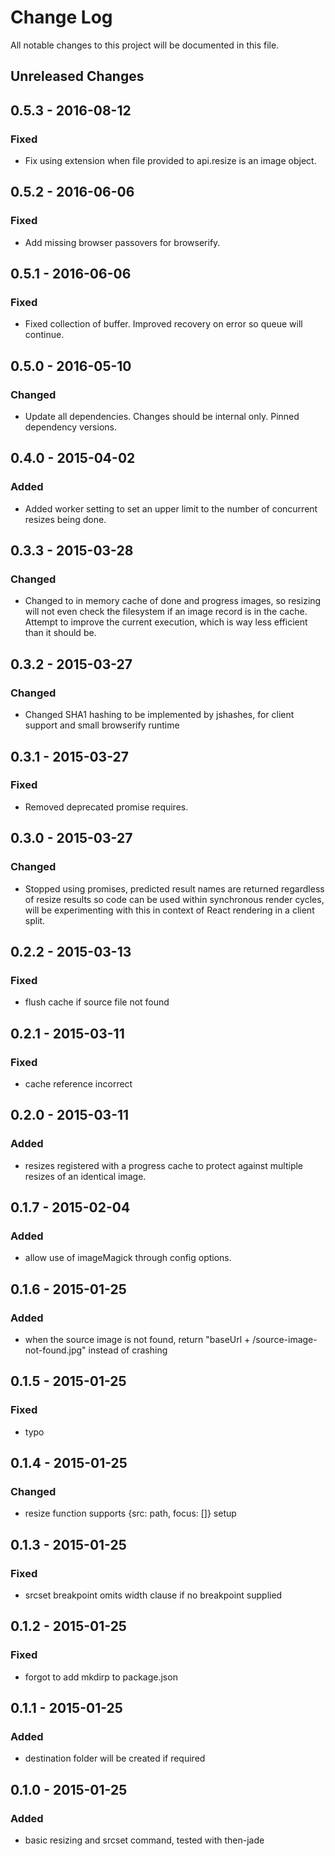# Change Log

All notable changes to this project will be documented in this file.

## Unreleased Changes

## 0.5.3 - 2016-08-12
### Fixed
- Fix using extension when file provided to api.resize is an image object.

## 0.5.2 - 2016-06-06
### Fixed
- Add missing browser passovers for browserify.

## 0.5.1 - 2016-06-06
### Fixed
- Fixed collection of buffer. Improved recovery on error so queue will continue.

## 0.5.0 - 2016-05-10
### Changed
- Update all dependencies. Changes should be internal only. Pinned dependency
  versions.

## 0.4.0 - 2015-04-02
### Added
- Added worker setting to set an upper limit to the number of concurrent
  resizes being done.

## 0.3.3 - 2015-03-28
### Changed
- Changed to in memory cache of done and progress images, so resizing will not
  even check the filesystem if an image record is in the cache. Attempt to
  improve the current execution, which is way less efficient than it should be.

## 0.3.2 - 2015-03-27
### Changed
- Changed SHA1 hashing to be implemented by jshashes, for client support and
  small browserify runtime

## 0.3.1 - 2015-03-27
### Fixed
- Removed deprecated promise requires.

## 0.3.0 - 2015-03-27
### Changed
- Stopped using promises, predicted result names are returned regardless of
  resize results so code can be used within synchronous render cycles, will
  be experimenting with this in context of React rendering in a client split.

## 0.2.2 - 2015-03-13
### Fixed
- flush cache if source file not found

## 0.2.1 - 2015-03-11
### Fixed
- cache reference incorrect

## 0.2.0 - 2015-03-11
### Added
- resizes registered with a progress cache to protect against multiple resizes
  of an identical image.

## 0.1.7 - 2015-02-04
### Added
- allow use of imageMagick through config options.

## 0.1.6 - 2015-01-25
### Added
- when the source image is not found, return
  "baseUrl + /source-image-not-found.jpg" instead of crashing

## 0.1.5 - 2015-01-25
### Fixed
- typo

## 0.1.4 - 2015-01-25
### Changed
- resize function supports {src: path, focus: []} setup

## 0.1.3 - 2015-01-25
### Fixed
- srcset breakpoint omits width clause if no breakpoint supplied

## 0.1.2 - 2015-01-25
### Fixed
- forgot to add mkdirp to package.json

## 0.1.1 - 2015-01-25
### Added
- destination folder will be created if required

## 0.1.0 - 2015-01-25
### Added
- basic resizing and srcset command, tested with then-jade
